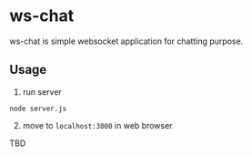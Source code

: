 # ws-chat

ws-chat is simple websocket application for chatting purpose.

## Usage

1. run server

``node server.js``

2. move to `localhost:3000` in web browser

TBD